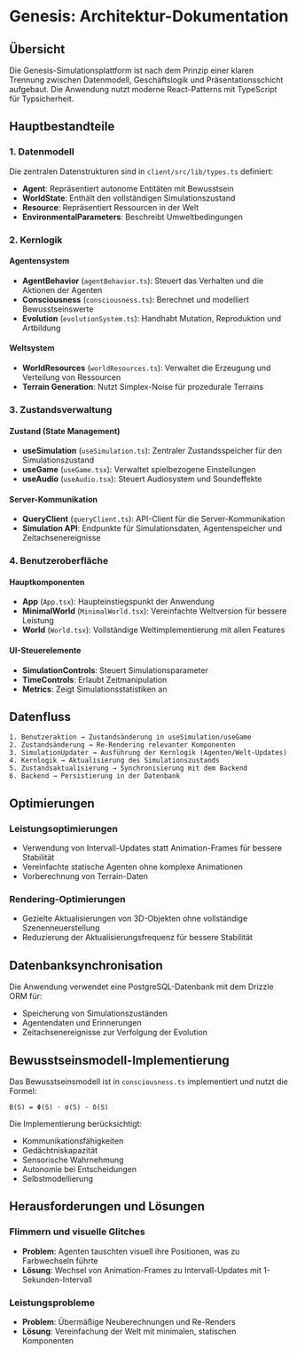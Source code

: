 # Genesis: Architektur-Dokumentation

## Übersicht

Die Genesis-Simulationsplattform ist nach dem Prinzip einer klaren Trennung zwischen Datenmodell, Geschäftslogik und Präsentationsschicht aufgebaut. Die Anwendung nutzt moderne React-Patterns mit TypeScript für Typsicherheit.

## Hauptbestandteile

### 1. Datenmodell

Die zentralen Datenstrukturen sind in `client/src/lib/types.ts` definiert:

- **Agent**: Repräsentiert autonome Entitäten mit Bewusstsein
- **WorldState**: Enthält den vollständigen Simulationszustand
- **Resource**: Repräsentiert Ressourcen in der Welt
- **EnvironmentalParameters**: Beschreibt Umweltbedingungen

### 2. Kernlogik

#### Agentensystem
- **AgentBehavior** (`agentBehavior.ts`): Steuert das Verhalten und die Aktionen der Agenten
- **Consciousness** (`consciousness.ts`): Berechnet und modelliert Bewusstseinswerte 
- **Evolution** (`evolutionSystem.ts`): Handhabt Mutation, Reproduktion und Artbildung

#### Weltsystem
- **WorldResources** (`worldResources.ts`): Verwaltet die Erzeugung und Verteilung von Ressourcen
- **Terrain Generation**: Nutzt Simplex-Noise für prozedurale Terrains

### 3. Zustandsverwaltung

#### Zustand (State Management)
- **useSimulation** (`useSimulation.ts`): Zentraler Zustandsspeicher für den Simulationszustand
- **useGame** (`useGame.tsx`): Verwaltet spielbezogene Einstellungen
- **useAudio** (`useAudio.tsx`): Steuert Audiosystem und Soundeffekte

#### Server-Kommunikation
- **QueryClient** (`queryClient.ts`): API-Client für die Server-Kommunikation
- **Simulation API**: Endpunkte für Simulationsdaten, Agentenspeicher und Zeitachsenereignisse

### 4. Benutzeroberfläche

#### Hauptkomponenten
- **App** (`App.tsx`): Haupteinstiegspunkt der Anwendung
- **MinimalWorld** (`MinimalWorld.tsx`): Vereinfachte Weltversion für bessere Leistung
- **World** (`World.tsx`): Vollständige Weltimplementierung mit allen Features

#### UI-Steuerelemente
- **SimulationControls**: Steuert Simulationsparameter
- **TimeControls**: Erlaubt Zeitmanipulation
- **Metrics**: Zeigt Simulationsstatistiken an

## Datenfluss

```
1. Benutzeraktion → Zustandsänderung in useSimulation/useGame
2. Zustandsänderung → Re-Rendering relevanter Komponenten
3. SimulationUpdater → Ausführung der Kernlogik (Agenten/Welt-Updates)
4. Kernlogik → Aktualisierung des Simulationszustands
5. Zustandsaktualisierung → Synchronisierung mit dem Backend
6. Backend → Persistierung in der Datenbank
```

## Optimierungen

### Leistungsoptimierungen
- Verwendung von Intervall-Updates statt Animation-Frames für bessere Stabilität
- Vereinfachte statische Agenten ohne komplexe Animationen
- Vorberechnung von Terrain-Daten

### Rendering-Optimierungen
- Gezielte Aktualisierungen von 3D-Objekten ohne vollständige Szenenneuerstellung
- Reduzierung der Aktualisierungsfrequenz für bessere Stabilität

## Datenbanksynchronisation

Die Anwendung verwendet eine PostgreSQL-Datenbank mit dem Drizzle ORM für:

- Speicherung von Simulationszuständen
- Agentendaten und Erinnerungen
- Zeitachsenereignisse zur Verfolgung der Evolution

## Bewusstseinsmodell-Implementierung

Das Bewusstseinsmodell ist in `consciousness.ts` implementiert und nutzt die Formel:

```
B(S) = Φ(S) · σ(S) · δ(S)
```

Die Implementierung berücksichtigt:
- Kommunikationsfähigkeiten
- Gedächtniskapazität
- Sensorische Wahrnehmung
- Autonomie bei Entscheidungen
- Selbstmodellierung

## Herausforderungen und Lösungen

### Flimmern und visuelle Glitches
- **Problem**: Agenten tauschten visuell ihre Positionen, was zu Farbwechseln führte
- **Lösung**: Wechsel von Animation-Frames zu Intervall-Updates mit 1-Sekunden-Intervall

### Leistungsprobleme
- **Problem**: Übermäßige Neuberechnungen und Re-Renders
- **Lösung**: Vereinfachung der Welt mit minimalen, statischen Komponenten